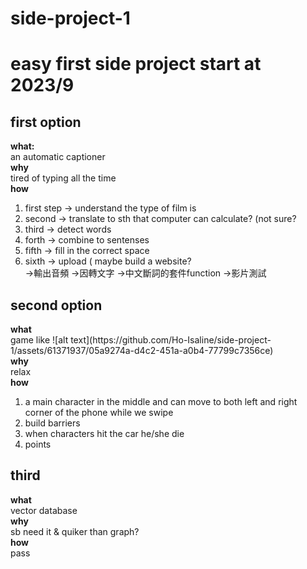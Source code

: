 # side-project-1
<h1>easy first side project start at 2023/9</h1>
  <h2>first option</h2>
  <b>what:</b></br>
  an automatic captioner</br>
  <b>why</b></br>
  tired of typing all the time</br>
  <b>how</b></br>
  <ol>
    <li>first step -> understand the type of film is </li>
    <li>second -> translate to sth that computer can calculate? (not sure?</li>
    <li>third -> detect words</li>
    <li>forth -> combine to sentenses</li>
    <li>fifth -> fill in the correct space</li>
    <li>sixth -> upload ( maybe build a website?</li>
    ->輸出音頻
    ->因轉文字
    ->中文斷詞的套件function 
    ->影片測試
  </ol>
<h2>second option</h2>
<b>what</b></br>
game like 
![alt text](https://github.com/Ho-Isaline/side-project-1/assets/61371937/05a9274a-d4c2-451a-a0b4-77799c7356ce)</br>
<b>why</b></br>
relax</br>
<b>how</b></br>
<ol>
  <li>a main character in the middle and can move to both left and right corner of the phone while we swipe</li>
  <li>build barriers</li>
  <li>when characters hit the car he/she die</li>
  <li>points</li>  
</ol>
<h2>third</h2>
<b>what</b></br>
vector database</br>
<b>why</b></br>
sb need it & quiker than graph?</br>
<b>how</b></br>
pass





